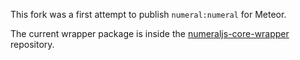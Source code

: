This fork was a first attempt to publish `numeral:numeral` for Meteor.

The current wrapper package is inside the [numeraljs-core-wrapper](https://github.com/MeteorPackaging/numeraljs-core-wrapper) repository.
